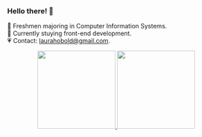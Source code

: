 ### Hello there! 🥰


🌸 Freshmen majoring in Computer Information Systems.<br/>
💌 Currently stuying front-end development.<br/>
💗 Contact: laurahobold@gmail.com.<br/>

<div align="center">
  <a href="https://github.com/laurahobold">
  <img height="180em" src="https://github-readme-stats.vercel.app/api?username=laurahobold&show_icons=false&theme=onedark&include_all_commits=true&count_private=true"/>
  <img height="180em" src="https://github-readme-stats.vercel.app/api/top-langs/?username=laurahobold&layout=compact&langs_count=7&theme=onedark"/>
</div>
